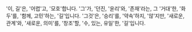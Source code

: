 '이, 길'은, '어렵'고, '모호'합니다. '그'가, '던진, '윤리'와, '존재'라는, 그 '거대'한, '화두'를, '함께, 고민'하는, '길'입니다. '그것'은, '승리'를, '약속'하지, '않'지만, '새로운, 관계'와, '새로운, 의미'를, '창조'할, '수, 있는, 유일'한, '길'입니다.
